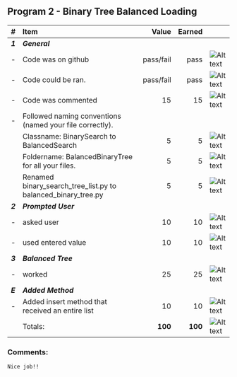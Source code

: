 ## Program 2 - Binary Tree Balanced Loading
| #       | Item                                                                         | Value       | Earned   |                |
|:--------|:-----------------------------------------------------------------------------|------------:|---------:|:---------------|
| ***1*** | ***General***                                                                |             |          |                |
| -       | Code was on github                                                           | pass/fail   |pass| ![Alt text][1] |
| -       | Code could be ran.                                                           | pass/fail   |pass| ![Alt text][1] |
| -       | Code was commented                                                           |    15       |    15    | ![Alt text][1] |
| -       | Followed naming conventions (named your file correctly).                     |             |          |                |
|         |      Classname: BinarySearch to BalancedSearch                               |    5        |     5    | ![Alt text][1] |
|         |     Foldername: BalancedBinaryTree for all your files.                       |    5        |     5    | ![Alt text][1] |   
|         |     Renamed binary_search_tree_list.py to balanced_binary_tree.py            |    5        |     5    | ![Alt text][1] |
| ***2*** | ***Prompted User***                                                          |             |          |                |
| -       | asked user                                                                   |    10       |    10    | ![Alt text][1] |
| -       | used entered value                                                           |    10       |    10    | ![Alt text][1] |
| ***3*** | ***Balanced Tree***                                                          |             |          |                |
| -       | worked                                                                       |    25       |    25    | ![Alt text][1] |
| ***E*** | ***Added Method***                                                           |             |          |                |
| -       | Added insert method that received an entire list                             |    10       |    10    | ![Alt text][1] |
|         | Totals:                                                                      | **100**     |  **100** | ![Alt text][1] |

### Comments:
```
Nice job!!
```

[1]: http://f.cl.ly/items/3E231i211n2E042B1U3K/right.png  "Correct"
[2]: http://f.cl.ly/items/2X473C1Q1F2x3S1E4231/wrong.gif  "Incorrect"
[3]: http://f.cl.ly/items/1A0d2Q1J1N1u0C3g0C1s/null.gif  "Errors"
